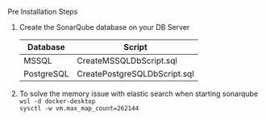 Pre Installation Steps

1. Create the SonarQube database on your DB Server
   
      | Database | Script |
      | -------- | ------ |
      | MSSQL    | CreateMSSQLDbScript.sql |
      | PostgreSQL | CreatePostgreSQLDbScript.sql |

2. To solve the memory issue with elastic search when starting sonarqube<br>
`wsl -d docker-desktop`<br>
`sysctl -w vm.max_map_count=262144`